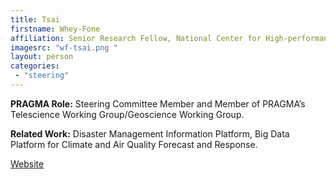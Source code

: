 ```yaml
---
title: Tsai 
firstname: Whey-Fone
affiliation: Senior Research Fellow, National Center for High-performance Computing (NCHC), National Applied Research Laboratories
imagesrc: "wf-tsai.png "
layout: person
categories:
 - "steering"
---
```


**PRAGMA Role:** Steering Committee Member and Member of PRAGMA’s Telescience Working Group/Geoscience Working Group.

**Related Work:** Disaster Management Information Platform, Big Data Platform for Climate and Air Quality Forecast and Response.

[Website][1]

[1]: http://www.nchc.narl.org.tw/en/
